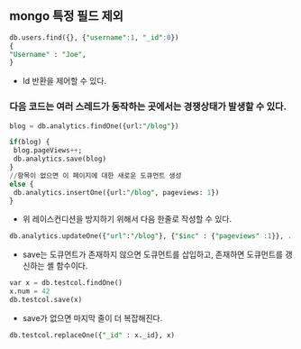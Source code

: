 ## mongo 특정 필드 제외

```sql
db.users.find({}, {"username":1, "_id":0})
{
"Username" : "Joe",
}
```
- Id 반환을 제어할 수 있다.


### 다음 코드는 여러 스레드가 동작하는 곳에서는 경쟁상태가 발생할 수 있다.
```sql
blog = db.analytics.findOne({url:"/blog"})

if(blog) {
 blog.pageViews++;
 db.analytics.save(blog)
}
//항목이 없으면 이 페이지에 대한 새로운 도큐먼트 생성
else {
 db.analytics.insertOne({url:"/blog", pageviews: 1})
}
```

- 위 레이스컨디션을 방지하기 위해서 다음 한줄로 작성할 수 있다.
```sql
db.analytics.updateOne({"url":"/blog"}, {"$inc" : {"pageviews" :1}}, ... {"upsert" : true })
```

- save는 도큐먼트가 존재하지 않으면 도큐먼트를 삽입하고, 존재하면 도큐먼트를 갱신하는 셸 함수이다.
```sql
var x = db.testcol.findOne()
x.num = 42
db.testcol.save(x)
```

- save가 없으면 마지막 줄이 더 복잡해진다.
```sql
db.testcol.replaceOne({"_id" : x._id}, x)
```